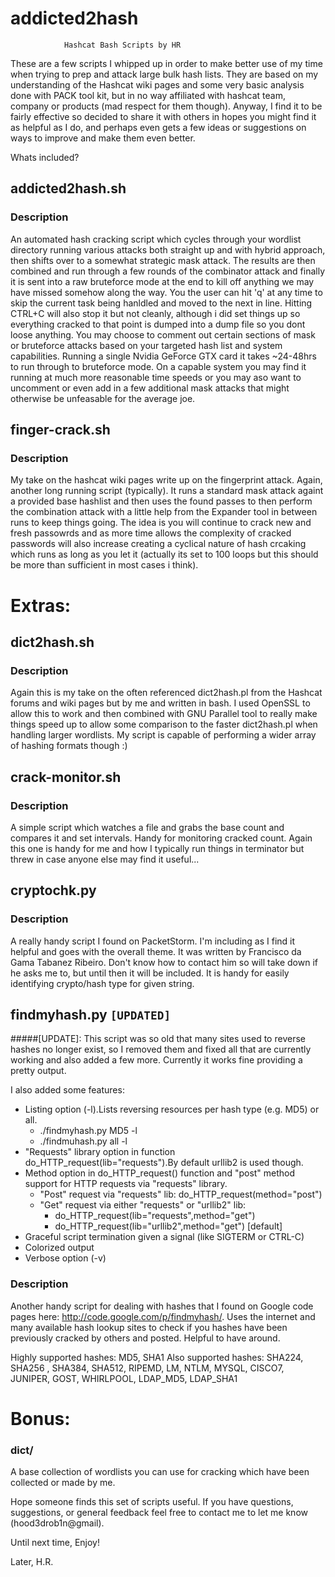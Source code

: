 # addicted2hash

				Hashcat Bash Scripts by HR

These are a few scripts I whipped up in order to make better use of my time when trying to prep and attack large bulk hash lists. They are based on my understanding of the Hashcat wiki pages and some very basic analysis done with PACK tool kit, but in no way affiliated with hashcat team, company or products (mad respect for them though). Anyway, I find it to be fairly effective so decided to share it with others in hopes you might find it as helpful as I do, and perhaps even gets a few ideas or suggestions on ways to improve and make them even better.

Whats included?
## addicted2hash.sh  
### Description 
An automated hash cracking script which cycles through your wordlist directory running various attacks both straight up and with hybrid approach, then shifts over to a somewhat strategic mask attack. The results are then combined and run through a few rounds of the combinator attack and finally it is sent into a raw bruteforce mode at the end to kill off anything we may have missed somehow along the way. You the user can hit 'q' at any time to skip the current task being hanldled and moved to the next in line. Hitting CTRL+C will also stop it but not cleanly, although i did set things up so everything cracked to that point is dumped into a dump file so you dont loose anything. You may choose to comment out certain sections of mask or bruteforce attacks based on your targeted hash list and system capabilities. Running a single Nvidia GeForce GTX card it takes ~24-48hrs to run through to bruteforce mode. On a capable system you may find it running at much more reasonable time speeds or you may aso want to uncomment or even add in a few additional mask attacks that might otherwise be unfeasable for the average joe. 

## finger-crack.sh  
### Description 
My take on the hashcat wiki pages write up on the fingerprint attack. Again, another long running script (typically). It runs a standard mask attack againt a provided base hashlist and then uses the found passes to then perform the combination attack with a little help from the Expander tool in between runs to keep things going. The idea is you will continue to crack new and fresh passowrds and as more time allows the complexity of cracked passwords will also increase creating a cyclical nature of hash crcaking which runs as long as you let it (actually its set to 100 loops but this should be more than sufficient in most cases i think).


# Extras:  

## dict2hash.sh
### Description 
Again this is my take on the often referenced dict2hash.pl from the Hashcat forums and wiki pages but by me and written in bash. I used OpenSSL to allow this to work and then combined with GNU Parallel tool to really make things speed up to allow some comparison to the faster dict2hash.pl when handling larger wordlists. My script is capable of performing a wider array of hashing formats though :)

## crack-monitor.sh  
### Description
A simple script which watches a file and grabs the base count and compares it and set intervals. Handy for monitoring cracked count. Again this one is handy for me and how I typically run things in terminator but threw in case anyone else may find it useful...

## cryptochk.py
### Description
A really handy script I found on PacketStorm. I'm including as I find it helpful and goes with the overall theme. It was written by Francisco da Gama Tabanez Ribeiro. Don't know how to contact him so will take down if he asks me to, but until then it will be included. It is handy for easily identifying crypto/hash type for given string.

## findmyhash.py  `[UPDATED]`

#####[UPDATE]: This script was so old that many sites used to reverse hashes no longer exist, so I removed them and fixed all that are currently working and also added a few more.  Currently it works fine providing a pretty output.  

I also added some features:  

  - Listing option (-l).Lists reversing resources per hash type (e.g. MD5) or all.
  	  - ./findmyhash.py MD5 -l
  	  - ./findmuhash.py all -l
  - "Requests" library option in function do_HTTP_request(lib="requests").By default urllib2 is used though.
  - Method option in do_HTTP_request() function and "post" method support for HTTP requests via "requests" library.
  	- "Post" request via "requests" lib: do_HTTP_request(method="post")
  	- "Get" request via either "requests" or "urllib2" lib:
  		- do_HTTP_request(lib="requests",method="get")
  		- do_HTTP_request(lib="urllib2",method="get") [default]
  - Graceful script termination given a signal (like SIGTERM or CTRL-C)
  - Colorized output
  - Verbose option (-v)
### Description
  Another handy script for dealing with hashes that I found on Google code pages here: http://code.google.com/p/findmyhash/. Uses the internet and many available hash lookup sites to check if you hashes have been previously cracked by others and posted. Helpful to have around.
  
  Highly supported hashes: MD5, SHA1
  Also supported hashes: SHA224, SHA256 , SHA384, SHA512, RIPEMD, LM, NTLM, MYSQL, CISCO7, JUNIPER, GOST, WHIRLPOOL, LDAP_MD5, LDAP_SHA1  


# Bonus: 
### dict/
A base collection of wordlists you can use for cracking which have been collected or made by me.


Hope someone finds this set of scripts useful. If you have questions, suggestions, or general feedback feel free to contact me to let me know (hood3drob1n@gmail).

Until next time, Enjoy!

Later,
H.R.
